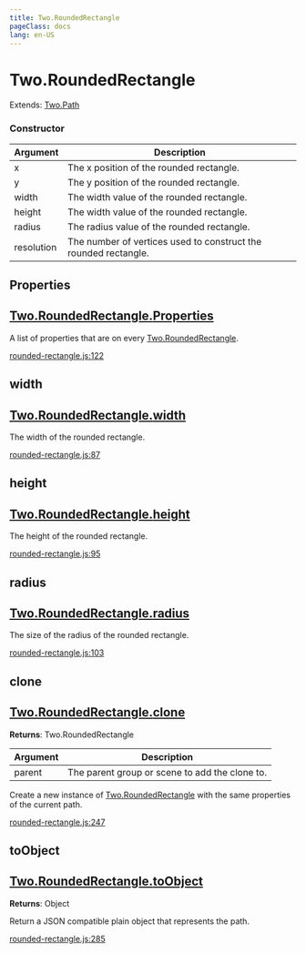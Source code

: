 ```yaml
---
title: Two.RoundedRectangle
pageClass: docs
lang: en-US
---
```


# Two.RoundedRectangle


<div class="extends">

Extends: [Two.Path](/docs/path/)

</div>





<div class="meta">
  <custom-button text="Source" type="source" href="https://github.com/jonobr1/two.js/blob/main/src/shapes/rounded-rectangle.js" />
</div>


<carbon-ads />


### Constructor


| Argument | Description |
| ---- | ----------- |
|  x  | The x position of the rounded rectangle. |
|  y  | The y position of the rounded rectangle. |
|  width  | The width value of the rounded rectangle. |
|  height  | The width value of the rounded rectangle. |
|  radius  | The radius value of the rounded rectangle. |
|  resolution  | The number of vertices used to construct the rounded rectangle. |



<div class="static member ">

## Properties

<h2 class="longname" aria-hidden="true"><a href="#Properties"><span class="prefix">Two.RoundedRectangle.</span><span class="shortname">Properties</span></a></h2>










<div class="properties">


A list of properties that are on every [Two.RoundedRectangle](/docs/shapes/rounded-rectangle/).


</div>










<div class="meta">

  <a class="lineno" target="_blank" rel="noopener noreferrer" href="https://github.com/jonobr1/two.js/blob/main/src/shapes/rounded-rectangle.js#L122">
    rounded-rectangle.js:122
  </a>

</div>




</div>



<div class="instance member ">

## width

<h2 class="longname" aria-hidden="true"><a href="#width"><span class="prefix">Two.RoundedRectangle.</span><span class="shortname">width</span></a></h2>










<div class="properties">


The width of the rounded rectangle.


</div>










<div class="meta">

  <a class="lineno" target="_blank" rel="noopener noreferrer" href="https://github.com/jonobr1/two.js/blob/main/src/shapes/rounded-rectangle.js#L87">
    rounded-rectangle.js:87
  </a>

</div>




</div>



<div class="instance member ">

## height

<h2 class="longname" aria-hidden="true"><a href="#height"><span class="prefix">Two.RoundedRectangle.</span><span class="shortname">height</span></a></h2>










<div class="properties">


The height of the rounded rectangle.


</div>










<div class="meta">

  <a class="lineno" target="_blank" rel="noopener noreferrer" href="https://github.com/jonobr1/two.js/blob/main/src/shapes/rounded-rectangle.js#L95">
    rounded-rectangle.js:95
  </a>

</div>




</div>



<div class="instance member ">

## radius

<h2 class="longname" aria-hidden="true"><a href="#radius"><span class="prefix">Two.RoundedRectangle.</span><span class="shortname">radius</span></a></h2>










<div class="properties">


The size of the radius of the rounded rectangle.


</div>










<div class="meta">

  <a class="lineno" target="_blank" rel="noopener noreferrer" href="https://github.com/jonobr1/two.js/blob/main/src/shapes/rounded-rectangle.js#L103">
    rounded-rectangle.js:103
  </a>

</div>




</div>



<div class="instance function ">

## clone

<h2 class="longname" aria-hidden="true"><a href="#clone"><span class="prefix">Two.RoundedRectangle.</span><span class="shortname">clone</span></a></h2>




<div class="returns">

__Returns__: Two.RoundedRectangle



</div>









<div class="params">

| Argument | Description |
| ---- | ----------- |
|  parent  | The parent group or scene to add the clone to. |
</div>




<div class="description">

Create a new instance of [Two.RoundedRectangle](/docs/shapes/rounded-rectangle/) with the same properties of the current path.

</div>





<div class="meta">

  <a class="lineno" target="_blank" rel="noopener noreferrer" href="https://github.com/jonobr1/two.js/blob/main/src/shapes/rounded-rectangle.js#L247">
    rounded-rectangle.js:247
  </a>

</div>




</div>



<div class="instance function ">

## toObject

<h2 class="longname" aria-hidden="true"><a href="#toObject"><span class="prefix">Two.RoundedRectangle.</span><span class="shortname">toObject</span></a></h2>




<div class="returns">

__Returns__: Object



</div>












<div class="description">

Return a JSON compatible plain object that represents the path.

</div>





<div class="meta">

  <a class="lineno" target="_blank" rel="noopener noreferrer" href="https://github.com/jonobr1/two.js/blob/main/src/shapes/rounded-rectangle.js#L285">
    rounded-rectangle.js:285
  </a>

</div>




</div>


